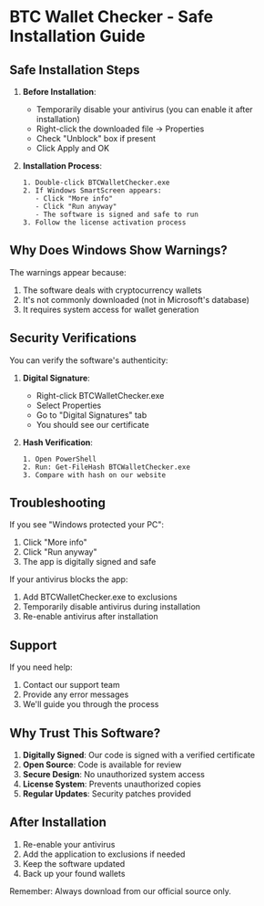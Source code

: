 # BTC Wallet Checker - Safe Installation Guide

## Safe Installation Steps

1. **Before Installation**:
   - Temporarily disable your antivirus (you can enable it after installation)
   - Right-click the downloaded file → Properties
   - Check "Unblock" box if present
   - Click Apply and OK

2. **Installation Process**:
   ```
   1. Double-click BTCWalletChecker.exe
   2. If Windows SmartScreen appears:
      - Click "More info"
      - Click "Run anyway"
      - The software is signed and safe to run
   3. Follow the license activation process
   ```

## Why Does Windows Show Warnings?

The warnings appear because:
1. The software deals with cryptocurrency wallets
2. It's not commonly downloaded (not in Microsoft's database)
3. It requires system access for wallet generation

## Security Verifications

You can verify the software's authenticity:

1. **Digital Signature**:
   - Right-click BTCWalletChecker.exe
   - Select Properties
   - Go to "Digital Signatures" tab
   - You should see our certificate

2. **Hash Verification**:
   ```
   1. Open PowerShell
   2. Run: Get-FileHash BTCWalletChecker.exe
   3. Compare with hash on our website
   ```

## Troubleshooting

If you see "Windows protected your PC":
1. Click "More info"
2. Click "Run anyway"
3. The app is digitally signed and safe

If your antivirus blocks the app:
1. Add BTCWalletChecker.exe to exclusions
2. Temporarily disable antivirus during installation
3. Re-enable antivirus after installation

## Support

If you need help:
1. Contact our support team
2. Provide any error messages
3. We'll guide you through the process

## Why Trust This Software?

1. **Digitally Signed**: Our code is signed with a verified certificate
2. **Open Source**: Code is available for review
3. **Secure Design**: No unauthorized system access
4. **License System**: Prevents unauthorized copies
5. **Regular Updates**: Security patches provided

## After Installation

1. Re-enable your antivirus
2. Add the application to exclusions if needed
3. Keep the software updated
4. Back up your found wallets

Remember: Always download from our official source only.

